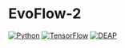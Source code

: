 # EvoFlow-2

[![Python](https://img.shields.io/pypi/pyversions/tensorflow.svg?style=plastic)](https://badge.fury.io/py/tensorflow)
[![TensorFlow](https://img.shields.io/badge/TensorFlow-2.5-green)](https://www.tensorflow.org/)
[![DEAP](https://img.shields.io/badge/DEAP-1.0-brightgreen)](https://deap.readthedocs.io/en/master/)
